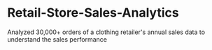 # Retail-Store-Sales-Analytics
Analyzed 30,000+ orders of a clothing retailer's annual sales data to understand the sales performance
